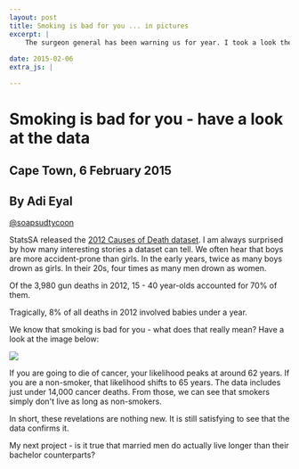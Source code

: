 ```yaml
---
layout: post
title: Smoking is bad for you ... in pictures
excerpt: |
    The surgeon general has been warning us for year. I took a look the at Causes of Death data from 2012. Yep - turns out that it's true.
 
date: 2015-02-06
extra_js: |

---
```


# Smoking is bad for you - have a look at the data

## Cape Town, 6 February 2015
## By Adi Eyal
[@soapsudtycoon](https://twitter.com/soapsudtycoon)

StatsSA released the [2012 Causes of Death dataset](https://data.code4sa.org/Government/Causes-Of-Death-2012/di7x-4ek4). I am always surprised by how many interesting stories a dataset can tell. We often hear that boys are more accident-prone than girls. In the early years, twice as many boys drown as girls. In their 20s, four times as many men drown as women. 

Of the 3,980 gun deaths in 2012, 15 - 40 year-olds accounted for 70% of them. 

Tragically, 8% of all deaths in 2012 involved babies under a year.

We know that smoking is bad for you - what does that really mean? Have a look at the image below:

<img src="{{ site_url }}/img/blog_smokers.png">

If you are going to die of cancer, your likelihood peaks at around 62 years. If you are a non-smoker, that likelihood shifts to 65 years. The data includes just under 14,000 cancer deaths. From those, we can see that smokers simply don't live as long as non-smokers.

In short, these revelations are nothing new. It is still satisfying to see that the data confirms it. 

My next project - is it true that married men do actually live longer than their bachelor counterparts?
